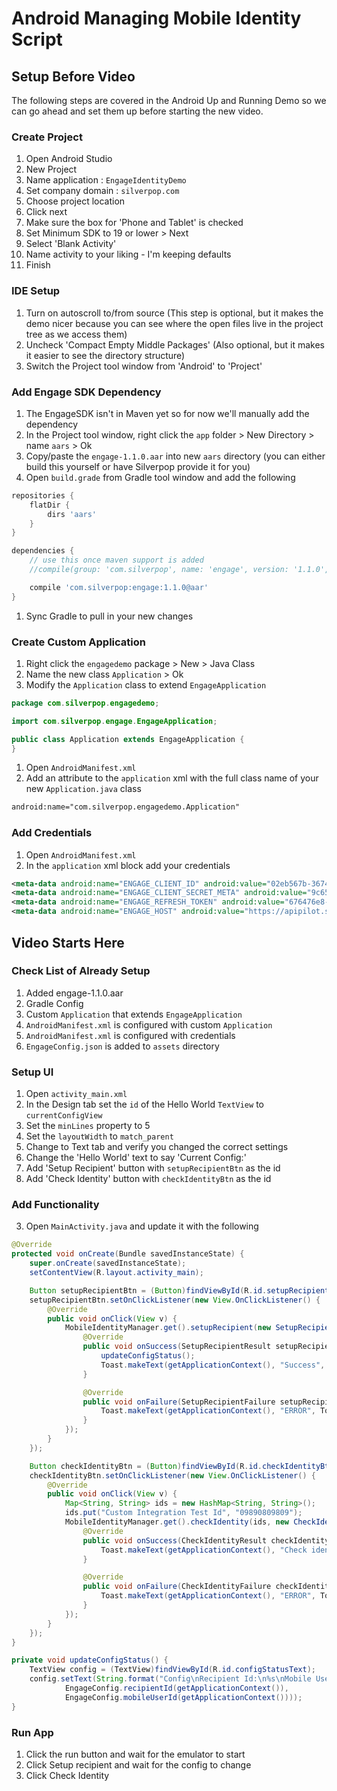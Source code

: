 # Android Managing Mobile Identity Script

## Setup Before Video
The following steps are covered in the Android Up and Running Demo so we can go ahead and set them up before starting the new video.

### Create Project
1. Open Android Studio
2. New Project
3. Name application : ```EngageIdentityDemo```
4. Set company domain : ```silverpop.com```
5. Choose project location
6. Click next
7. Make sure the box for 'Phone and Tablet' is checked
8. Set Minimum SDK to 19 or lower > Next
9. Select 'Blank Activity'
9. Name activity to your liking - I'm keeping defaults
10. Finish


### IDE Setup
1. Turn on autoscroll to/from source (This step is optional, but it makes the demo nicer because you can see where the open files live in the project tree as we access them)
2. Uncheck 'Compact Empty Middle Packages' (Also optional, but it makes it easier to see the directory structure)
3. Switch the Project tool window from 'Android' to 'Project'


### Add Engage SDK Dependency
1. The EngageSDK isn't in Maven yet so for now we'll manually add the dependency
1. In the Project tool window, right click the ```app``` folder > New Directory > name ```aars``` > Ok
1. Copy/paste the ```engage-1.1.0.aar``` into new ```aars``` directory (you can either build this yourself or have Silverpop provide it for you)
1. Open ```build.grade``` from Gradle tool window and add the following
```groovy
repositories {
    flatDir {
        dirs 'aars'
    }
}

dependencies {
    // use this once maven support is added
    //compile(group: 'com.silverpop', name: 'engage', version: '1.1.0', ext: 'aar')

    compile 'com.silverpop:engage:1.1.0@aar'
}
```
1. Sync Gradle to pull in your new changes
 

### Create Custom Application
1. Right click the ```engagedemo``` package >  New > Java Class
1. Name the new class ```Application``` > Ok
1. Modify the ```Application``` class to extend ```EngageApplication```
```java
package com.silverpop.engagedemo;

import com.silverpop.engage.EngageApplication;

public class Application extends EngageApplication {
}
```
1. Open ```AndroidManifest.xml```
1. Add an attribute to the ```application``` xml with the full class name of your new ```Application.java``` class
```xml
android:name="com.silverpop.engagedemo.Application"
```


### Add Credentials
1. Open ```AndroidManifest.xml```
1. In the ```application``` xml block add your credentials
```xml
<meta-data android:name="ENGAGE_CLIENT_ID" android:value="02eb567b-3674-4c48-8418-dbf17e0194fc" />
<meta-data android:name="ENGAGE_CLIENT_SECRET_META" android:value="9c650c5b-bcb8-4eb3-bf0a-cc8ad9f41580" />
<meta-data android:name="ENGAGE_REFRESH_TOKEN" android:value="676476e8-2d1f-45f9-9460-a2489640f41a" />
<meta-data android:name="ENGAGE_HOST" android:value="https://apipilot.silverpop.com/" />
```

## Video Starts Here

### Check List of Already Setup
1. Added engage-1.1.0.aar
2. Gradle Config
3. Custom ```Application``` that extends ```EngageApplication```
4. ```AndroidManifest.xml``` is configured with custom ```Application```
5. ```AndroidManifest.xml``` is configured with credentials
6. ```EngageConfig.json``` is added to ```assets``` directory

### Setup UI
1. Open ```activity_main.xml```
2. In the Design tab set the ```id``` of the Hello World ```TextView``` to ```currentConfigView```
3. Set the ```minLines``` property to 5
4. Set the ```layoutWidth``` to ```match_parent```
3. Change to Text tab and verify you changed the correct settings
4. Change the 'Hello World' text to say 'Current Config:'
5. Add 'Setup Recipient' button with ```setupRecipientBtn``` as the id
6. Add 'Check Identity' button with ```checkIdentityBtn``` as the id


### Add Functionality
3. Open ```MainActivity.java``` and update it with the following
```java
@Override
protected void onCreate(Bundle savedInstanceState) {
    super.onCreate(savedInstanceState);
    setContentView(R.layout.activity_main);

    Button setupRecipientBtn = (Button)findViewById(R.id.setupRecipientBtn);
    setupRecipientBtn.setOnClickListener(new View.OnClickListener() {
        @Override
        public void onClick(View v) {
            MobileIdentityManager.get().setupRecipient(new SetupRecipientHandler() {
                @Override
                public void onSuccess(SetupRecipientResult setupRecipientResult) {
                    updateConfigStatus();
                    Toast.makeText(getApplicationContext(), "Success", Toast.LENGTH_SHORT).showToast();
                }

                @Override
                public void onFailure(SetupRecipientFailure setupRecipientFailure) {
                    Toast.makeText(getApplicationContext(), "ERROR", Toast.LENGTH_SHORT).showToast();
                }
            });
        }
    });

    Button checkIdentityBtn = (Button)findViewById(R.id.checkIdentityBtn);
    checkIdentityBtn.setOnClickListener(new View.OnClickListener() {
        @Override
        public void onClick(View v) {
            Map<String, String> ids = new HashMap<String, String>();
            ids.put("Custom Integration Test Id", "09890809809");
            MobileIdentityManager.get().checkIdentity(ids, new CheckIdentityHandler() {
                @Override
                public void onSuccess(CheckIdentityResult checkIdentityResult) {
                    Toast.makeText(getApplicationContext(), "Check identity success", Toast.LENGTH_SHORT).showToast();
                }

                @Override
                public void onFailure(CheckIdentityFailure checkIdentityFailure) {
                    Toast.makeText(getApplicationContext(), "ERROR", Toast.LENGTH_SHORT).showToast();
                }
            });
        }
    });
}

private void updateConfigStatus() {
    TextView config = (TextView)findViewById(R.id.configStatusText);
    config.setText(String.format("Config\nRecipient Id:\n%s\nMobile User Id\n%s",
            EngageConfig.recipientId(getApplicationContext()),
            EngageConfig.mobileUserId(getApplicationContext())));
}
```

### Run App
1. Click the run button and wait for the emulator to start
2. Click Setup recipient and wait for the config to change
3. Click Check Identity
